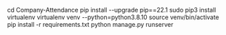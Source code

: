 cd Company-Attendance
pip install --upgrade pip==22.1
sudo pip3 install virtualenv 
virtualenv venv --python=python3.8.10
source venv/bin/activate
pip install -r requirements.txt 
python manage.py runserver
